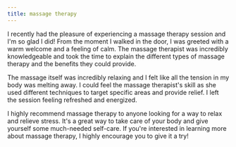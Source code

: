 ```yaml
---
title: massage therapy
---
```


I recently had the pleasure of experiencing a massage therapy session and I'm so glad I did! From the moment I walked in the door, I was greeted with a warm welcome and a feeling of calm. The massage therapist was incredibly knowledgeable and took the time to explain the different types of massage therapy and the benefits they could provide. 

The massage itself was incredibly relaxing and I felt like all the tension in my body was melting away. I could feel the massage therapist's skill as she used different techniques to target specific areas and provide relief. I left the session feeling refreshed and energized.

I highly recommend massage therapy to anyone looking for a way to relax and relieve stress. It's a great way to take care of your body and give yourself some much-needed self-care. If you're interested in learning more about massage therapy, I highly encourage you to give it a try!